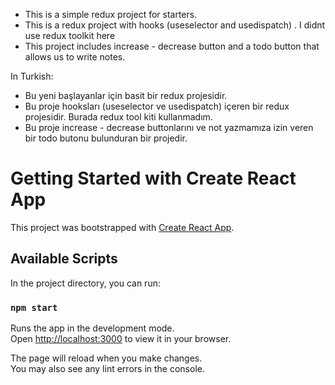 * This is a simple redux project for starters.
* This is a redux project with hooks (useselector and usedispatch) . I didnt use redux toolkit here
* This project includes increase - decrease button and a todo button that allows us to write notes.

In Turkish:
* Bu yeni başlayanlar için basit bir redux projesidir.
* Bu proje hooksları (useselector ve usedispatch) içeren bir redux projesidir. Burada redux tool kiti kullanmadım.
* Bu proje increase - decrease buttonlarını ve not yazmamıza izin veren bir todo butonu bulunduran bir projedir.

# Getting Started with Create React App

This project was bootstrapped with [Create React App](https://github.com/facebook/create-react-app).

## Available Scripts

In the project directory, you can run:

### `npm start`

Runs the app in the development mode.\
Open [http://localhost:3000](http://localhost:3000) to view it in your browser.

The page will reload when you make changes.\
You may also see any lint errors in the console.



